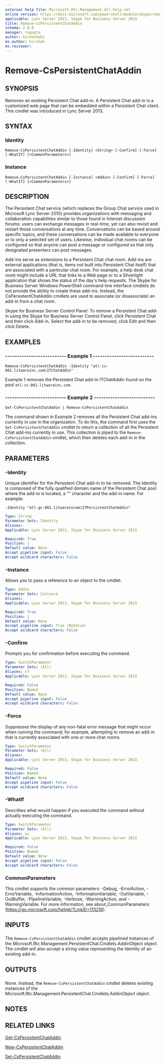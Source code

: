 ```yaml
---
external help file: Microsoft.Rtc.Management.dll-help.xml
online version: https://docs.microsoft.com/powershell/module/skype/remove-cspersistentchataddin
applicable: Lync Server 2013, Skype for Business Server 2015
title: Remove-CsPersistentChatAddin
schema: 2.0.0
manager: rogupta
author: hirenshah1
ms.author: hirshah
ms.reviewer:
---
```


# Remove-CsPersistentChatAddin

## SYNOPSIS
Removes an existing Persistent Chat add-in.
A Persistent Chat add-in is a customized web page that can be embedded within a Persistent Chat client.
This cmdlet was introduced in Lync Server 2013.


## SYNTAX

### Identity
```
Remove-CsPersistentChatAddin [-Identity] <String> [-Confirm] [-Force] [-WhatIf] [<CommonParameters>]
```

### Instance
```
Remove-CsPersistentChatAddin [-Instance] <Addin> [-Confirm] [-Force] [-WhatIf] [<CommonParameters>]
```

## DESCRIPTION
The Persistent Chat service (which replaces the Group Chat service used in Microsoft Lync Server 2010) provides organizations with messaging and collaboration capabilities similar to those found in Internet discussion forums: users can exchange messages in real-time, yet can also revisit and restart those conversations at any time.
Conversations can be based around specific topics, and these conversations can be made available to everyone or to only a selected set of users.
Likewise, individual chat rooms can be configured so that anyone can post a message or configured so that only designated presenters can post messages.

Add-ins serve as extensions to a Persistent Chat chat room.
Add-ins are external applications (that is, items not built into Persistent Chat itself) that are associated with a particular chat room.
For example, a help desk chat room might include a URL that links to a Web page or to a Silverlight application that shows the status of the day's help requests.
The Skype for Business Server Windows PowerShell command-line interface cmdlets do not provide the ability to create these add-ins.
Instead, the CsPersistentChatAddin cmdlets are used to associate (or disassociate) an add-in from a chat room.

Skype for Business Server Control Panel: To remove a Persistent Chat add-in using the Skype for Business Server Control Panel, click Persistent Chat and then click Add-in.
Select the add-in to be removed, click Edit and then click Delete.


## EXAMPLES

### -------------------------- Example 1 --------------------------
```
Remove-CsPersistentChatAddin -Identity "atl-cs-001.litwareinc.com\ITChatAddin"
```

Example 1 removes the Persistent Chat add-in ITChatAddin found on the pool `atl-cs-001.litwareinc.com`.


### -------------------------- Example 2 --------------------------
```
Get-CsPersistentChatAddin | Remove-CsPersistentChatAddin
```

The command shown in Example 2 removes all the Persistent Chat add-ins currently in use in the organization.
To do this, the command first uses the `Get-CsPersistentChatAddin` cmdlet to return a collection of all the Persistent Chat add-ins currently in use.
This collection is piped to the `Remove-CsPersistentChatAddin` cmdlet, which then deletes each add-in in the collection.


## PARAMETERS

### -Identity
Unique identifier for the Persistent Chat add-in to be removed.
The Identity is composed of the fully qualified domain name of the Persistent Chat pool where the add-in is located, a "\" character and the add-in name.
For example:

`-Identity "atl-gc-001.litwareincom\ITPersistentChatAddin"`

```yaml
Type: String
Parameter Sets: Identity
Aliases: 
Applicable: Lync Server 2013, Skype for Business Server 2015

Required: True
Position: 1
Default value: None
Accept pipeline input: False
Accept wildcard characters: False
```

### -Instance
Allows you to pass a reference to an object to the cmdlet.

```yaml
Type: Addin
Parameter Sets: Instance
Aliases: 
Applicable: Lync Server 2013, Skype for Business Server 2015

Required: True
Position: 1
Default value: None
Accept pipeline input: True (ByValue)
Accept wildcard characters: False
```

### -Confirm
Prompts you for confirmation before executing the command.

```yaml
Type: SwitchParameter
Parameter Sets: (All)
Aliases: cf
Applicable: Lync Server 2013, Skype for Business Server 2015

Required: False
Position: Named
Default value: None
Accept pipeline input: False
Accept wildcard characters: False
```

### -Force
Suppresses the display of any non-fatal error message that might occur when running the command; for example, attempting to remove an add-in that is currently associated with one or more chat rooms.

```yaml
Type: SwitchParameter
Parameter Sets: (All)
Aliases: 
Applicable: Lync Server 2013, Skype for Business Server 2015

Required: False
Position: Named
Default value: None
Accept pipeline input: False
Accept wildcard characters: False
```

### -WhatIf
Describes what would happen if you executed the command without actually executing the command.

```yaml
Type: SwitchParameter
Parameter Sets: (All)
Aliases: wi
Applicable: Lync Server 2013, Skype for Business Server 2015

Required: False
Position: Named
Default value: None
Accept pipeline input: False
Accept wildcard characters: False
```

### CommonParameters
This cmdlet supports the common parameters: -Debug, -ErrorAction, -ErrorVariable, -InformationAction, -InformationVariable, -OutVariable, -OutBuffer, -PipelineVariable, -Verbose, -WarningAction, and -WarningVariable. For more information, see about_CommonParameters (https://go.microsoft.com/fwlink/?LinkID=113216).

## INPUTS

###  
The `Remove-CsPersistentChatAddin` cmdlet accepts pipelined instances of the Microsoft.Rtc.Management.PersistentChat.Cmdlets.AddinObject object.
The cmdlet will also accept a string value representing the Identity of an existing add-in.

## OUTPUTS

###  
None.
Instead, the `Remove-CsPersistentChatAddin` cmdlet deletes existing instances of the Microsoft.Rtc.Management.PersistentChat.Cmdlets.AddinObject object.

## NOTES

## RELATED LINKS

[Get-CsPersistentChatAddin](Get-CsPersistentChatAddin.md)

[New-CsPersistentChatAddin](New-CsPersistentChatAddin.md)

[Set-CsPersistentChatAddin](Set-CsPersistentChatAddin.md)

